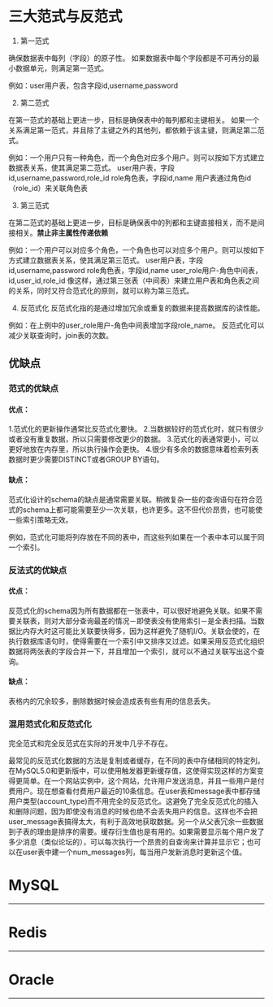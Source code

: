 # 三大范式与反范式
1. 第一范式

确保数据表中每列（字段）的原子性。
如果数据表中每个字段都是不可再分的最小数据单元，则满足第一范式。

例如：user用户表，包含字段id,username,password

2. 第二范式

在第一范式的基础上更进一步，目标是确保表中的每列都和主键相关。
如果一个关系满足第一范式，并且除了主键之外的其他列，都依赖于该主键，则满足第二范式。

例如：一个用户只有一种角色，而一个角色对应多个用户。则可以按如下方式建立数据表关系，使其满足第二范式。
user用户表，字段id,username,password,role_id
role角色表，字段id,name
用户表通过角色id（role_id）来关联角色表

3. 第三范式

在第二范式的基础上更进一步，目标是确保表中的列都和主键直接相关，而不是间接相关。**禁止非主属性传递依赖**

例如：一个用户可以对应多个角色，一个角色也可以对应多个用户。则可以按如下方式建立数据表关系，使其满足第三范式。
user用户表，字段id,username,password
role角色表，字段id,name
user_role用户-角色中间表，id,user_id,role_id
像这样，通过第三张表（中间表）来建立用户表和角色表之间的关系，同时又符合范式化的原则，就可以称为第三范式。

4. 反范式化
反范式化指的是通过增加冗余或重复的数据来提高数据库的读性能。

例如：在上例中的user_role用户-角色中间表增加字段role_name。
反范式化可以减少关联查询时，join表的次数。

## 优缺点
### 范式的优缺点
#### 优点：
1.范式化的更新操作通常比反范式化要快。
2.当数据较好的范式化时，就只有很少或者没有重复数据，所以只需要修改更少的数据。
3.范式化的表通常更小，可以更好地放在内存里，所以执行操作会更快。
4.很少有多余的数据意味着检索列表数据时更少需要DISTINCT或者GROUP BY语句。
#### 缺点：
范式化设计的schema的缺点是通常需要关联。稍微复杂一些的查询语句在符合范式的schema上都可能需要至少一次关联，也许更多。这不但代价昂贵，也可能使一些索引策略无效。

例如，范式化可能将列存放在不同的表中，而这些列如果在一个表中本可以属于同一个索引。
### 反法式的优缺点
#### 优点：
反范式化的schema因为所有数据都在一张表中，可以很好地避免关联。如果不需要关联表，则对大部分查询最差的情况－即使表没有使用索引－是全表扫描。当数据比内存大时这可能比关联要快得多，因为这样避免了随机I/O。关联会使的，在执行数据库语句时，使得需要在一个索引中又排序又过滤。如果采用反范式化组织数据将两张表的字段合并一下，并且增加一个索引，就可以不通过关联写出这个查询。
#### 缺点：
表格内的冗余较多，删除数据时候会造成表有些有用的信息丢失。
### 混用范式化和反范式化
完全范式和完全反范式在实际的开发中几乎不存在。

最常见的反范式化数据的方法是复制或者缓存，在不同的表中存储相同的特定列。在MySQL5.0和更新版中，可以使用触发器更新缓存值，这使得实现这样的方案变得更简单。在一个网站实例中，这个网站，允许用户发送消息，并且一些用户是付费用户。现在想查看付费用户最近的10条信息。在user表和message表中都存储用户类型(account_type)而不用完全的反范式化。这避免了完全反范式化的插入和删除问题，因为即使没有消息的时候也绝不会丢失用户的信息。这样也不会把user_message表搞得太大，有利于高效地获取数据。另一个从父表冗余一些数据到子表的理由是排序的需要。缓存衍生值也是有用的。如果需要显示每个用户发了多少消息（类似论坛的），可以每次执行一个昂贵的自查询来计算并显示它；也可以在user表中建一个num_messages列，每当用户发新消息时更新这个值。

# MySQL
--------------

# Redis
--------------

# Oracle
----------------
